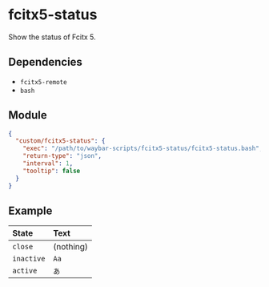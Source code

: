 # fcitx5-status

Show the status of Fcitx 5.

## Dependencies

- `fcitx5-remote`
- `bash`

## Module

```json
{
  "custom/fcitx5-status": {
    "exec": "/path/to/waybar-scripts/fcitx5-status/fcitx5-status.bash",
    "return-type": "json",
    "interval": 1,
    "tooltip": false
  }
}
```

## Example

| State      | Text      |
| :--------- | :-------- |
| `close`    | (nothing) |
| `inactive` | `Aa`      |
| `active`   | `あ`      |
